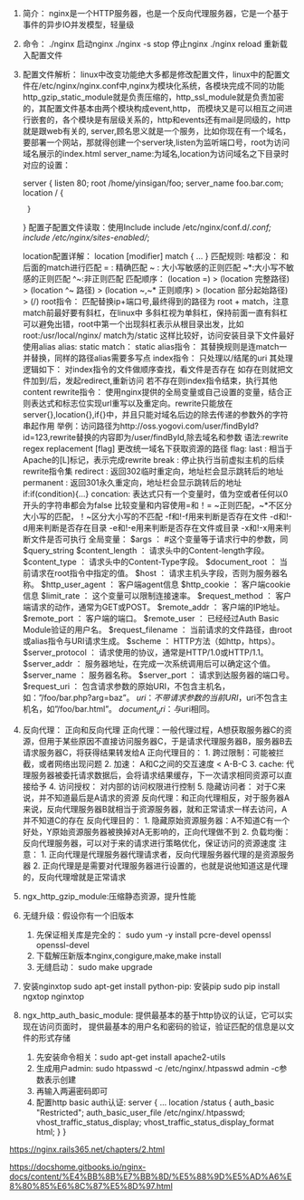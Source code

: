 1. 简介：
nginx是一个HTTP服务器，也是一个反向代理服务器，它是一个基于事件的异步IO并发模型，轻量级

2. 命令：
	./nginx 启动nginx
	./nginx -s stop 停止nginx
	./nginx reload 重新载入配置文件


3. 配置文件解析：
linux中改变功能绝大多都是修改配置文件，linux中的配置文件在/etc/nginx/nginx.conf中,nginx为模块化系统，各模块完成不同的功能
http_gzip_static_module就是负责压缩的，http_ssl_module就是负责加密的，其配置文件基本由两个模块构成event,http，
而模块又是可以相互之间进行嵌套的，各个模块是有层级关系的，http和events还有mail是同级的，http就是跟web有关的,
	server,顾名思义就是一个服务，比如你现在有一个域名，要部署一个网站，那就得创建一个server块,listen为监听端口号，root为访问域名展示的index.html
	server_name:为域名,location为访问域名之下目录时对应的设置：

	server {
  		listen 80;
  		root /home/yinsigan/foo;
  		server_name foo.bar.com;
  		location / {

  		}
	}
	配置子配置文件读取：使用Include
	  include /etc/nginx/conf.d/*.conf;
  	  include /etc/nginx/sites-enabled/*;

	location配置详解：
	location [modifier] match {
    ...
	}
	匹配规则:
		啥都没： 和后面的match进行匹配
		= : 精确匹配
		~ : 大小写敏感的正则匹配
		~*:大小写不敏感的正则匹配
		^~:非正则匹配
	匹配顺序：
		(location =) > (location 完整路径) > (location ^~ 路径) 
		> (location ~,~* 正则顺序) > (location 部分起始路径) > (/)
	root指令：
		匹配替换ip+端口号,最终得到的路径为 root + match，注意match前最好要有斜杠，在linux中
	多斜杠视为单斜杠，保持前面一直有斜杠可以避免出错，root中第一个出现斜杠表示从根目录出发，比如
	root:/usr/local/nginx/  match为/static 这样比较好，访问安装目录下文件最好使用alias
	alias: static  match： static
	alias指令：
		其替换规则是连match一并替换，同样的路径alias需要多写点
	index指令：
		只处理以/结尾的uri
		其处理逻辑如下：
			对index指令的文件做顺序查找，看文件是否存在
			如存在则就把文件加到/后，发起redirect,重新访问
			若不存在则index指令结束，执行其他content
	rewrite指令：
		使用nginx提供的全局变量或自己设置的变量，结合正则表达式和标志位实现url重写以及重定向。rewrite只能放在server{},location{},if{}中，并且只能对域名后边的除去传递的参数外的字符串起作用
		举例：访问路径为http://oss.yogovi.com/user/findById?id=123,rewrite替换的内容即为/user/findById,除去域名和参数
		语法:rewrite regex replacement [flag]
		更改统一域名下获取资源的路径
		flag:
			last : 相当于Apache的[L]标记，表示完成rewrite
			break : 停止执行当前虚拟主机的后续rewrite指令集
			redirect : 返回302临时重定向，地址栏会显示跳转后的地址
			permanent : 返回301永久重定向，地址栏会显示跳转后的地址
		if:if(condition){...}
			concation:
				表达式只有一个变量时，值为空或者任何以0开头的字符串都会为false
				比较变量和内容使用=和！=
				~正则匹配，~*不区分大小写的匹配，！~区分大小写的不匹配
				-f和!-f用来判断是否存在文件
				-d和!-d用来判断是否存在目录
				-e和!-e用来判断是否存在文件或目录
				-x和!-x用来判断文件是否可执行
			全局变量：
				$args ： #这个变量等于请求行中的参数，同$query_string
				$content_length ： 请求头中的Content-length字段。
				$content_type ： 请求头中的Content-Type字段。
				$document_root ： 当前请求在root指令中指定的值。
				$host ： 请求主机头字段，否则为服务器名称。
				$http_user_agent ： 客户端agent信息
				$http_cookie ： 客户端cookie信息
				$limit_rate ： 这个变量可以限制连接速率。
				$request_method ： 客户端请求的动作，通常为GET或POST。
				$remote_addr ： 客户端的IP地址。
				$remote_port ： 客户端的端口。
				$remote_user ： 已经经过Auth Basic Module验证的用户名。
				$request_filename ： 当前请求的文件路径，由root或alias指令与URI请求生成。
				$scheme ： HTTP方法（如http，https）。
				$server_protocol ： 请求使用的协议，通常是HTTP/1.0或HTTP/1.1。
				$server_addr ： 服务器地址，在完成一次系统调用后可以确定这个值。
				$server_name ： 服务器名称。
				$server_port ： 请求到达服务器的端口号。
				$request_uri ： 包含请求参数的原始URI，不包含主机名，如：”/foo/bar.php?arg=baz”。
				$uri ： 不带请求参数的当前URI，$uri不包含主机名，如”/foo/bar.html”。
				$document_uri ： 与$uri相同。

4. 反向代理：
	正向和反向代理
		正向代理：一般代理过程，A想获取服务器C的资源，但用于某些原因不直接访问服务器C，于是请求代理服务器B，服务器B去请求服务器C，将获得结果转发给A
		正向代理目的：
			1. 跨过限制：可能被拦截，或者网络出现问题
			2. 加速： A和C之间的交互速度 < A-B-C
			3. cache: 代理服务器被委托请求数据后，会将请求结果缓存，下一次请求相同资源可以直接给予
			4. 访问授权： 对内部的访问权限进行控制
			5. 隐藏访问者： 对于C来说，并不知道最后是A请求的资源
		反向代理：和正向代理相反，对于服务器A来说，反向代理服务器B就相当于资源服务器，就和正常请求一样去访问，A并不知道C的存在
		反向代理目的：
			1. 隐藏原始资源服务器：A不知道C有一个好处，Y原始资源服务器被换掉对A无影响的，正向代理做不到
			2. 负载均衡：反向代理服务器，可以对于来的请求进行策略优化，保证访问的资源速度
		注意：
			1. 正向代理是代理服务器代理请求者，反向代理服务器代理的是资源服务器
			2. 正向代理是是需要对代理服务器进行设置的，也就是说他知道这是代理的，反向代理增就是正常请求

5. ngx_http_gzip_module:压缩静态资源，提升性能

6. 无缝升级：假设你有一个旧版本
	1. 先保证相关库是完全的：
		sudo yum -y install pcre-devel openssl openssl-devel
	2. 下载解压新版本nginx,congigure,make,make install
	3. 无缝启动：
		sudo make upgrade

7. 安装nginxtop
	sudo apt-get install python-pip: 安装pip
	sudo pip install ngxtop
	nginxtop

8. ngx_http_auth_basic_module:
	提供最基本的基于http协议的认证，它可以实现在访问页面时，
	提供最基本的用户名和密码的验证，验证匹配的信息是以文件的形式存储
	1. 先安装命令相关：sudo apt-get install apache2-utils
	2. 生成用户admin: sudo htpasswd -c /etc/nginx/.htpasswd admin   -c参数表示创建
	3. 再输入两遍密码即可
	4. 配置http basic auth认证:
			server {
	        ...
	        location /status {
	            auth_basic "Restricted";
	            auth_basic_user_file /etc/nginx/.htpasswd;
	            vhost_traffic_status_display;
	            vhost_traffic_status_display_format html;
	        	}
			}







https://nginx.rails365.net/chapters/2.html

https://docshome.gitbooks.io/nginx-docs/content/%E4%BB%8B%E7%BB%8D/%E5%88%9D%E5%AD%A6%E8%80%85%E6%8C%87%E5%8D%97.html